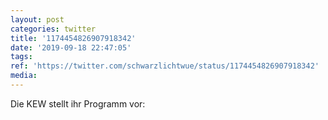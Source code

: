 ```yaml
---
layout: post
categories: twitter
title: '1174454826907918342'
date: '2019-09-18 22:47:05'
tags: 
ref: 'https://twitter.com/schwarzlichtwue/status/1174454826907918342'
media:
---
```

Die KEW stellt ihr Programm vor: 

